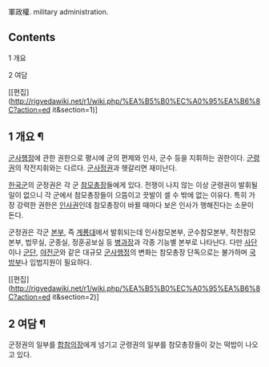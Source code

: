 軍政權. military administration.

## Contents

    

1 개요

2 여담

[[편집](http://rigvedawiki.net/r1/wiki.php/%EA%B5%B0%EC%A0%95%EA%B6%8C?action=ed
it&section=1)]

## 1 개요 ¶

[군사행정](%EA%B5%B0%EC%82%AC%ED%96%89%EC%A0%95.md)에 관한 권한으로 평시에 군의 편제와 인사, 군수
등을 지휘하는 권한이다. [군령권](%EA%B5%B0%EB%A0%B9%EA%B6%8C.md)의 작전지휘와는 다르다.
[군사정권](%EA%B5%B0%EC%82%AC%EC%A0%95%EA%B6%8C.md)과 헷갈리면 재미난다.

  

[한국군](%ED%95%9C%EA%B5%AD%EA%B5%B0.md)의 군정권은 각 군
[참모총장](%EC%B0%B8%EB%AA%A8%EC%B4%9D%EC%9E%A5.md)들에게 있다. 전쟁이 나지 않는 이상 군령권이
발휘될 일이 없으니 각 군에서 참모총장들이 으뜸이고 끗발이 셀 수 밖에 없는 이유다. 특히 가장 강력한 권한은
[인사권](%EC%9D%B8%EC%82%AC%EA%B6%8C.md)인데 참모총장이 바뀔 때마다 보은 인사가 행해진다는 소문이 돈다.

  

군정권은 각군 [본부](%EB%B3%B8%EB%B6%80.md), 즉
[계룡대](%EA%B3%84%EB%A3%A1%EB%8C%80.md)에서 발휘되는데 인사참모본부, 군수참모본부, 작전참모본부, 법무실,
군종실, 정훈공보실 등 [병과장](%EB%B3%91%EA%B3%BC%EC%9E%A5.md)과 각종 기능별 본부로 나타난다. 다만
[사단](%EC%82%AC%EB%8B%A8.md)이나 [군단](%EA%B5%B0%EB%8B%A8.md),
[야전군](%EC%95%BC%EC%A0%84%EA%B5%B0.md)와 같은 대규모
[군사행정](%EA%B5%B0%EC%82%AC%ED%96%89%EC%A0%95.md)의 변화는 참모총장 단독으로는 불가하며
[국방부](%EA%B5%AD%EB%B0%A9%EB%B6%80.md)나 입법지원이 필요하다.

[[편집](http://rigvedawiki.net/r1/wiki.php/%EA%B5%B0%EC%A0%95%EA%B6%8C?action=ed
it&section=2)]

## 2 여담 ¶

군정권의 일부를 [합참의장](%ED%95%A9%EC%B0%B8%EC%9D%98%EC%9E%A5.md)에게 넘기고 군령권의 일부를
참모총장들이 갖는 떡밥이 나오고 있다.


